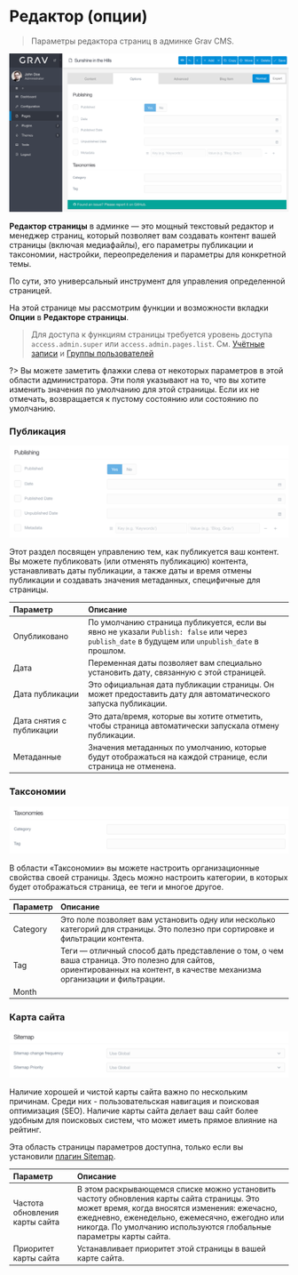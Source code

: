 # Редактор (опции)

> Параметры редактора страниц в админке Grav CMS.

![Редактор страниц](page-options.png)

**Редактор страницы** в админке — это мощный текстовый редактор и менеджер страниц, который позволяет вам создавать контент вашей страницы (включая медиафайлы), его параметры публикации и таксономии, настройки, переопределения и параметры для конкретной темы.

По сути, это универсальный инструмент для управления определенной страницей.

На этой странице мы рассмотрим функции и возможности вкладки **Опции** в **Редакторе страницы**.

> Для доступа к функциям страницы требуется уровень доступа `access.admin.super` или `access.admin.pages.list`. См. [Учётные записи](/05.admin-panel/03.accounts/01.users/index) и [Группы пользователей](/05.admin-panel/03.accounts/02.groups/index)

?> Вы можете заметить флажки слева от некоторых параметров в этой области администратора. Эти поля указывают на то, что вы хотите изменить значения по умолчанию для этой страницы. Если их не отмечать, возвращается к пустому состоянию или состоянию по умолчанию.

### Публикация

![Редактор страниц](page-options-publishing.png)

Этот раздел посвящен управлению тем, как публикуется ваш контент. Вы можете публиковать (или отменять публикацию) контента, устанавливать даты публикации, а также даты и время отмены публикации и создавать значения метаданных, специфичные для страницы.


| Параметр                 | Описание                                                                                                                                       |
| :-----                   | :-----                                                                                                                                         |
| Опубликовано             | По умолчанию страница публикуется, если вы явно не указали `Publish: false` или через `publish_date` в будущем или `unpublish_date` в прошлом. |
| Дата                     | Переменная даты позволяет вам специально установить дату, связанную с этой страницей.                                                          |
| Дата публикации          | Это официальная дата публикации страницы. Он может предоставить дату для автоматического запуска публикации.                                   |
| Дата снятия с публикации | Это дата/время, которые вы хотите отметить, чтобы страница автоматически запускала отмену публикации.                                          |
| Метаданные               | Значения метаданных по умолчанию, которые будут отображаться на каждой странице, если страница не отменена.                                    |


### Таксономии

![Редактор страниц](page-options-taxonomies.png)

В области «Таксономии» вы можете настроить организационные свойства своей страницы. Здесь можно настроить категории, в которых будет отображаться страница, ее теги и многое другое.


| Параметр | Описание                                                                                                                                                                 |
| :-----   | :-----                                                                                                                                                                   |
| Category | Это поле позволяет вам установить одну или несколько категорий для страницы. Это полезно при сортировке и фильтрации контента.                                           |
| Tag      | Теги — отличный способ дать представление о том, о чем ваша страница. Это полезно для сайтов, ориентированных на контент, в качестве механизма организации и фильтрации. |
| Month    |                                                                                                                                                                          |


### Карта сайта

![Редактор страниц](page-options-sitemap.png)

Наличие хорошей и чистой карты сайта важно по нескольким причинам. Среди них - пользовательская навигация и поисковая оптимизация (SEO). Наличие карты сайта делает ваш сайт более удобным для поисковых систем, что может иметь прямое влияние на рейтинг.

Эта область страницы параметров доступна, только если вы установили [плагин Sitemap](https://github.com/getgrav/grav-plugin-sitemap).


| Параметр                       | Описание                                                                |
| :-----                         | :-----                                                                  |
| Частота обновления карты сайта | В этом раскрывающемся списке можно установить частоту обновления карты сайта страницы. Это может время, когда вносятся изменения: ежечасно, ежедневно, еженедельно, ежемесячно, ежегодно или никогда. По умолчанию используются глобальные параметры карты сайта. |
| Приоритет карты сайта          | Устанавливает приоритет этой страницы в вашей карте сайта.              |

